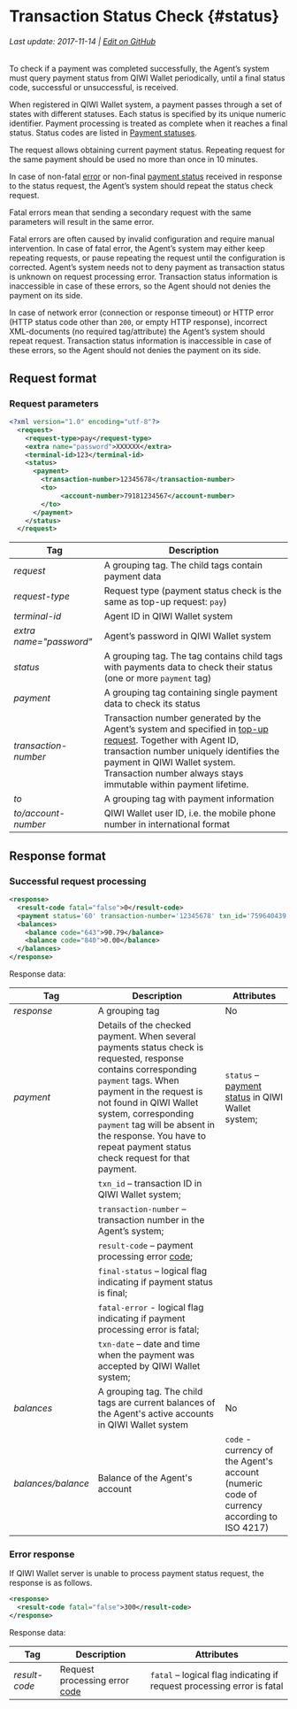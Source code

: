 # Transaction Status Check {#status}

###### Last update: 2017-11-14 | [Edit on GitHub](https://github.com/QIWI-API/topup-wallet-doc/blob/master/_topup-status_en.html.md)

To check if a payment was completed successfully, the Agent’s system must query payment status from QIWI Wallet periodically, until a final status code, successful or unsuccessful, is received.

When registered in QIWI Wallet system, a payment passes through a set of states with different statuses. Each status is specified by its unique numeric identifier. Payment processing is treated as complete when it reaches a final status. Status codes are listed in [Payment statuses](#statuses).

The request allows obtaining current payment status. Repeating request for the same payment should be used no more than once in 10 minutes.

In case of non-fatal [error](#tech_error) or non-final [payment status](#statuses) received in response to the status request, the Agent’s system should repeat the  status check request.

Fatal errors mean that sending a secondary request with the same parameters will result in the same error.

Fatal errors are often caused by invalid configuration and require manual intervention. In case of fatal error, the Agent’s system may either keep repeating requests, or pause repeating the request until the configuration is corrected. Agent’s system needs not to deny payment as transaction status is unknown on request processing error. Transaction status information is inaccessible in case of these errors, so the Agent should not denies the payment on its side.

In case of network error (connection or response timeout) or HTTP error (HTTP status code other than `200`, or empty HTTP response), incorrect XML-documents (no required tag/attribute) the Agent’s system should repeat request. Transaction status information is inaccessible in case of these errors, so the Agent should not denies the payment on its side.

## Request format


### Request parameters

~~~xml
<?xml version="1.0" encoding="utf-8"?>
  <request>
    <request-type>pay</request-type>
    <extra name="password">XXXXXX</extra>
    <terminal-id>123</terminal-id>
    <status>
      <payment>
        <transaction-number>12345678</transaction-number>
        <to>
             <account-number>79181234567</account-number>
        </to>
      </payment>
    </status>
  </request>
~~~

Tag|Description
-|-
*request*| A grouping tag. The child tags contain payment data
*request-type* | Request type (payment status check is the same as top-up request: `pay`)
*terminal-id* | Agent ID in QIWI Wallet system
*extra name="password"* | Agent’s password in QIWI Wallet system
*status*|A grouping tag. The tag contains child tags with payments data to check their status (one or more `payment` tag)
*payment*|A grouping tag containing single payment data to check its status
*transaction-number* | Transaction number generated by the Agent’s system and specified in [top-up request](#payment). Together with Agent ID, transaction number uniquely identifies the payment in QIWI Wallet system. Transaction number always stays immutable within payment lifetime.
*to*|A grouping tag with payment information
*to/account-number* | QIWI Wallet user ID, i.e. the mobile phone number in international format

## Response format

### Successful request processing

~~~xml
<response>
  <result-code fatal="false">0</result-code>
  <payment status='60' transaction-number='12345678' txn_id='759640439' result-сode='0' final-status='true' fatal-error='false' txn-date='12.03.2012 14:24:38'  />
  <balances>
    <balance code="643">90.79</balance>
    <balance code="840">0.00</balance>
  </balances>
</response>
~~~

Response data:

Tag|Description|Attributes
--------|------|---------
*response*	| A grouping tag|No
*payment* | Details of the checked payment. When several payments status check is requested, response contains corresponding `payment` tags. When payment in the request is not found in QIWI Wallet system, corresponding `payment` tag will be absent in the response. You have to repeat payment status check request for that payment.| `status` – [payment status](#statuses) in QIWI Wallet system;
 | | `txn_id` – transaction ID in QIWI Wallet system;
 | | `transaction-number` – transaction number in the Agent’s system;
 | | `result-code` – payment processing error [code](#error);
 | | `final-status` – logical flag indicating if payment status is final;
 | |  `fatal-error` - logical flag indicating if payment processing error is fatal;
 | | `txn-date` – date and time when the payment was accepted by QIWI Wallet system;
*balances*|A grouping tag. The child tags are current balances of the Agent's active accounts in QIWI Wallet system |No
*balances/balance* | Balance of the Agent's account| `code` - currency of the Agent's account (numeric code of currency according  to ISO 4217)

### Error response

If QIWI Wallet server is unable to process payment status request, the response is as follows.

~~~xml
<response>
  <result-code fatal="false">300</result-code>
</response>
~~~

Response data:

Tag|Description|Attributes
--------|------|---------
*result-code* | Request processing error [code](#tech_error)| `fatal` – logical flag indicating if request processing error is fatal
